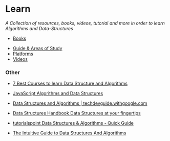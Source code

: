 Learn
=======


_A Collection of resources, books, videos, tutorial and more in order to learn Algorithms and Data-Structures_

* [Books](Books.md)
- [Guide & Areas of Study ](GuidesAndAreasOfStudy.md)
- [Platforms](Platforms.md)
- [Videos](Videos.md)


### Other

* [7 Best Courses to learn Data Structure and Algorithms](https://medium.com/javarevisited/7-best-courses-to-learn-data-structure-and-algorithms-d5379ae2588)
* [JavaScript Algorithms and Data Structures](https://www.freecodecamp.org/learn/javascript-algorithms-and-data-structures/)
* [Data Structures and Algorithms | techdevguide.withgoogle.com](https://techdevguide.withgoogle.com/paths/data-structures-and-algorithms/)

* [Data Structures Handbook Data Structures at your fingertips](https://www.thedshandbook.com/)
* [tutorialspoint Data Structures & Algorithms - Quick Guide](https://www.tutorialspoint.com/data_structures_algorithms/dsa_quick_guide.htm)
* [The Intuitive Guide to Data Structures And Algorithms](https://www.interviewcake.com/data-structures-and-algorithms-guide)
